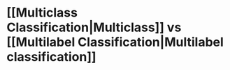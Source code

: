 # [[Multiclass Classification|Multiclass]] vs [[Multilabel Classification|Multilabel classification]]